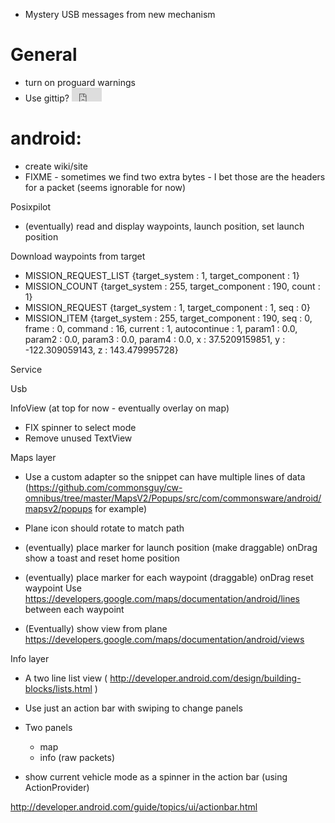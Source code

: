 * Mystery USB messages from new mechanism




# General
* turn on proguard warnings
* Use gittip?  <iframe style="border: 0; margin: 0; padding: 0;"
        src="https://www.gittip.com/geeksville/widget.html"
        width="48pt" height="22pt"></iframe>

# android:
* create wiki/site
* FIXME - sometimes we find two extra bytes - I bet those are the headers for a packet (seems ignorable for now)

Posixpilot
* (eventually) read and display waypoints, launch position, set launch position

Download waypoints from target
* MISSION_REQUEST_LIST {target_system : 1, target_component : 1}
* MISSION_COUNT {target_system : 255, target_component : 190, count : 1}
* MISSION_REQUEST {target_system : 1, target_component : 1, seq : 0}
* MISSION_ITEM {target_system : 255, target_component : 190, seq : 0, frame : 0, command : 16, current : 1, autocontinue : 1, param1 : 0.0, param2 : 0.0, param3 : 0.0, param4 : 0.0, x : 37.5209159851, y : -122.309059143, z : 143.479995728}

Service

Usb 

InfoView (at top for now - eventually overlay on map)
* FIX spinner to select mode
* Remove unused TextView

Maps layer
* Use a custom adapter so the snippet can have multiple lines of data (https://github.com/commonsguy/cw-omnibus/tree/master/MapsV2/Popups/src/com/commonsware/android/mapsv2/popups for example)
* Plane icon should rotate to match path

* (eventually) place marker for launch position (make draggable)
  onDrag show a toast and reset home position

* (eventually) place marker for each waypoint (draggable)
  onDrag reset waypoint
  Use https://developers.google.com/maps/documentation/android/lines between each waypoint

* (Eventually) show view from plane https://developers.google.com/maps/documentation/android/views

Info layer

* A two line list view ( http://developer.android.com/design/building-blocks/lists.html )

* Use just an action bar with swiping to change panels 
* Two panels
  * map
  * info (raw packets)
* show current vehicle mode as a spinner in the action bar (using ActionProvider)

http://developer.android.com/guide/topics/ui/actionbar.html
